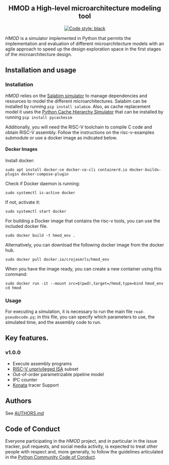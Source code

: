 <h2 align="center">HMOD a High-level microarchitecture modeling tool</h2>

<p align="center">
<a href="https://github.com/psf/black"><img alt="Code style: black" src="https://img.shields.io/badge/code%20style-black-000000.svg"></a>
</p>

_HMOD_ is a simulator implemented in Python that permits the implementation and evaluation of different microarchitecture models with an agile approach to speed up the design exploration space in the first stages of the microarchitecture design.

## Installation and usage

### Installation

_HMOD_ relies on the [Salabim simulator](https://www.salabim.org/) to manage dependencies and resources to model the different microarchitectures. Salabim can be installed by running `pip install salabim`. Also, as cache replacement model it uses the [Python Cache Hierarchy Simulator](https://pypi.org/project/pycachesim/) that can be installed by running `pip install pycachesim`

Additionally, you will need the RISC-V toolchain to compile C code and obtain RISC-V assembly. Follow the instructions on the risc-v-examples submodule or use a docker image as indicated below.

#### Docker Images
Install docker:

    sudo apt install docker-ce docker-ce-cli containerd.io docker-buildx-plugin docker-compose-plugin

Check if Docker daemon is running:

    sudo systemctl is-active docker

If not, activate it:

    sudo systemctl start docker

For building a Docker image that contains the risc-v tools, you can use the included docker file.

    sudo docker build -t hmod_env .

Alternatively, you can download the following docker image from the docker hub.

    sudo docker pull docker.io/crojasmrls/hmod_env

When you have the image ready, you can create a new container using this command:

    sudo docker run -it --mount src=$(pwd),target=/hmod,type=bind hmod_env
    cd hmod

### Usage

For executing a simulation, it is necessary to run the main file `read-pseudocode.py`; in this file, you can specify which parameters to use, the simulated time, and the assembly code to run.

## Key features.
### v1.0.0
- Execute assembly programs
- [RISC-V unprivileged ISA](https://github.com/riscv/riscv-isa-manual/releases/download/Ratified-IMAFDQC/riscv-spec-20191213.pdf) subset
- Out-of-order parametrizable pipeline model
- IPC counter
- [Konata](https://github.com/shioyadan/Konata) tracer Support

## Authors

See [AUTHORS.md](./AUTHORS.md)

## Code of Conduct

Everyone participating in the _HMOD_ project, and in particular in the issue tracker, pull requests, and social media activity, is expected to treat other people with respect and, more generally, to follow the guidelines articulated in the [Python Community Code of Conduct](https://www.python.org/psf/codeofconduct/).
